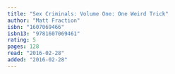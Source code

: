 ```yaml
---
title: "Sex Criminals: Volume One: One Weird Trick"
author: "Matt Fraction"
isbn: "1607069466"
isbn13: "9781607069461"
rating: 5
pages: 128
read: "2016-02-28"
added: "2016-02-28"
---
```


